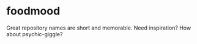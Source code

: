 # foodmood
Great repository names are short and memorable. Need inspiration? How about psychic-giggle?
